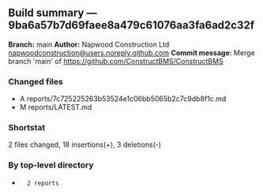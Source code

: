## Build summary — 9ba6a57b7d69faee8a479c61076aa3fa6ad2c32f

**Branch:** main
**Author:** Napwood Construction Ltd <napwoodconstruction@users.noreply.github.com>
**Commit message:** Merge branch 'main' of https://github.com/ConstructBMS/ConstructBMS

### Changed files
 - A	reports/7c725225263b53524e1c06bb5065b2c7c9db8f1c.md
 - M	reports/LATEST.md

### Shortstat
 2 files changed, 18 insertions(+), 3 deletions(-)

### By top-level directory
 -       2 reports
